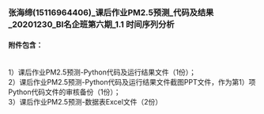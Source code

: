 ### 张海缔(15116964406)_课后作业PM2.5预测_代码及结果_20201230_BI名企班第六期_1.1 时间序列分析

#### 附件包含：
<br> 1）课后作业PM2.5预测-Python代码及运行结果文件（1份）；
<br> 2）课后作业PM2.5预测-Python代码及运行结果文件截图PPT文件，作为第1）项Python代码文件的审核备份（1份）；
<br> 3）课后作业PM2.5预测-数据表Excel文件（2份）
